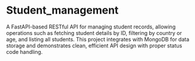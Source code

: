 # Student_management
A FastAPI-based RESTful API for managing student records, allowing operations such as fetching student details by ID, filtering by country or age, and listing all students. This project integrates with MongoDB for data storage and demonstrates clean, efficient API design with proper status code handling.
